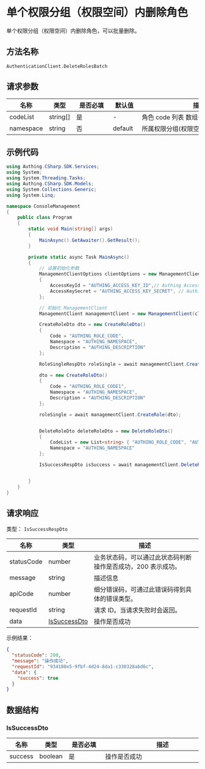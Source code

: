 # 单个权限分组（权限空间）内删除角色

<!--
  警告⚠️：
  不要直接修改该文档，
  https://github.com/Authing/authing-docs-factory
  使用该项目进行生成
-->

<LastUpdated />

单个权限分组（权限空间）内删除角色，可以批量删除。

## 方法名称

`AuthenticationClient.DeleteRolesBatch`

## 请求参数

| 名称 | 类型 | <div style="width:80px">是否必填</div> | <div style="width:60px">默认值</div> | <div style="width:300px">描述</div> | <div style="width:200px">示例值</div> |
| ---- | ---- | ---- | ---- | ---- | ---- |
| codeList | string[] | 是 | - | 角色 code 列表 数组长度限制：50。 | `["code1","code2"]` |
| namespace | string | 否 | default | 所属权限分组(权限空间)的 code  | `default` |




## 示例代码

```csharp
using Authing.CSharp.SDK.Services;
using System;
using System.Threading.Tasks;
using Authing.CSharp.SDK.Models;
using System.Collections.Generic;
using System.Linq;

namespace ConsoleManagement
{
    public class Program
    {
        static void Main(string[] args)
        {
            MainAsync().GetAwaiter().GetResult();
        }

        private static async Task MainAsync()
        {
            // 设置初始化参数
            ManagementClientOptions clientOptions = new ManagementClientOptions
            {
                AccessKeyId = "AUTHING_ACCESS_KEY_ID",// Authing Access Key ID
                AccessKeySecret = "AUTHING_ACCESS_KEY_SECRET", // Authing Access Key Secret
            };

            // 初始化 ManagementClient
            ManagementClient managementClient = new ManagementClient(clientOptions);

            CreateRoleDto dto = new CreateRoleDto()
            {
                Code = "AUTHING_ROLE_CODE",
                Namespace = "AUTHING_NAMESPACE",
                Description = "AUTHING_DESCRIPTION"
            };

            RoleSingleRespDto roleSingle = await managementClient.CreateRole(dto);

            dto = new CreateRoleDto()
            {
                Code = "AUTHING_ROLE_CODE1",
                Namespace = "AUTHING_NAMESPACE",
                Description = "AUTHING_DESCRIPTION"
            };

            roleSingle = await managementClient.CreateRole(dto);


            DeleteRoleDto deleteRoleDto = new DeleteRoleDto()
            {
                CodeList = new List<string> { "AUTHING_ROLE_CODE", "AUTHING_ROLE_CODE1" },
                Namespace = "AUTHING_NAMESPACE"
            };

            IsSuccessRespDto isSuccess = await managementClient.DeleteRolesBatch(deleteRoleDto);


        }
    }
}
```



  
## 请求响应

类型： `IsSuccessRespDto`

| 名称 | 类型 | 描述 |
| ---- | ---- | ---- |
| statusCode | number | 业务状态码，可以通过此状态码判断操作是否成功，200 表示成功。 |
| message | string | 描述信息 |
| apiCode | number | 细分错误码，可通过此错误码得到具体的错误类型。 |
| requestId | string | 请求 ID。当请求失败时会返回。 |
| data | <a href="#IsSuccessDto">IsSuccessDto</a> | 操作是否成功 |



示例结果：

```json
{
  "statusCode": 200,
  "message": "操作成功",
  "requestId": "934108e5-9fbf-4d24-8da1-c330328abd6c",
  "data": {
    "success": true
  }
}
```

## 数据结构


### <a id="IsSuccessDto"></a> IsSuccessDto

| 名称 | 类型 | <div style="width:80px">是否必填</div> | <div style="width:300px">描述</div> | <div style="width:200px">示例值</div> |
| ---- |  ---- | ---- | ---- | ---- |
| success | boolean | 是 | 操作是否成功   |  `true` |


